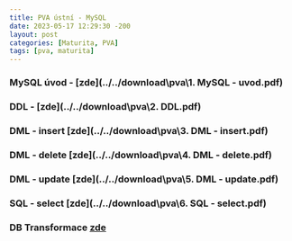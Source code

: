 ```yaml
---
title: PVA ústní - MySQL
date: 2023-05-17 12:29:30 -200
layout: post
categories: [Maturita, PVA]
tags: [pva, maturita]
---
```


### MySQL úvod - [zde](../../download\pva\1. MySQL - uvod.pdf)

### DDL - [zde](../../download\pva\2. DDL.pdf)

### DML - insert [zde](../../download\pva\3. DML - insert.pdf)

### DML - delete [zde](../../download\pva\4. DML - delete.pdf)

### DML - update [zde](../../download\pva\5. DML - update.pdf)

### SQL - select [zde](../../download\pva\6. SQL - select.pdf)

### DB Transformace [zde](../../download\pva\292_DBTransformace.pdf)
